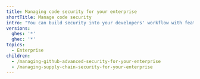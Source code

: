 ```yaml
---
title: Managing code security for your enterprise
shortTitle: Manage code security
intro: "You can build security into your developers' workflow with features that keep secrets and vulnerabilities out of your codebase, and that maintain your software supply chain."
versions:
  ghes: '*'
  ghec: '*'
topics:
  - Enterprise
children:
  - /managing-github-advanced-security-for-your-enterprise
  - /managing-supply-chain-security-for-your-enterprise
---
```

